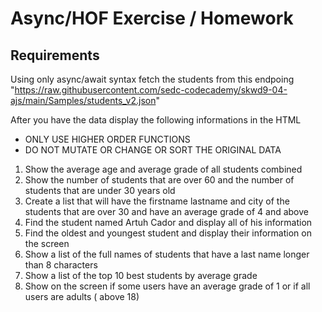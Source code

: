 # Async/HOF Exercise / Homework

## Requirements

Using only async/await syntax fetch the students from this endpoing "https://raw.githubusercontent.com/sedc-codecademy/skwd9-04-ajs/main/Samples/students_v2.json"

After you have the data display the following informations in the HTML

- ONLY USE HIGHER ORDER FUNCTIONS
- DO NOT MUTATE OR CHANGE OR SORT THE ORIGINAL DATA

1. Show the average age and average grade of all students combined
2. Show the number of students that are over 60 and the number of students that are under 30 years old
3. Create a list that will have the firstname lastname and city of the students that are over 30 and have an average grade of 4 and above
4. Find the student named Artuh Cador and display all of his information
5. Find the oldest and youngest student and display their information on the screen
6. Show a list of the full names of students that have a last name longer than 8 characters
7. Show a list of the top 10 best students by average grade
8. Show on the screen if some users have an average grade of 1 or if all users are adults ( above 18)
